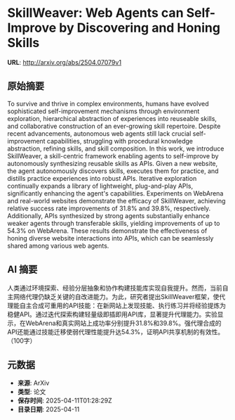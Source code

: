 # SkillWeaver: Web Agents can Self-Improve by Discovering and Honing Skills

**URL**: http://arxiv.org/abs/2504.07079v1

## 原始摘要

To survive and thrive in complex environments, humans have evolved
sophisticated self-improvement mechanisms through environment exploration,
hierarchical abstraction of experiences into reuseable skills, and
collaborative construction of an ever-growing skill repertoire. Despite recent
advancements, autonomous web agents still lack crucial self-improvement
capabilities, struggling with procedural knowledge abstraction, refining
skills, and skill composition. In this work, we introduce SkillWeaver, a
skill-centric framework enabling agents to self-improve by autonomously
synthesizing reusable skills as APIs. Given a new website, the agent
autonomously discovers skills, executes them for practice, and distills
practice experiences into robust APIs. Iterative exploration continually
expands a library of lightweight, plug-and-play APIs, significantly enhancing
the agent's capabilities. Experiments on WebArena and real-world websites
demonstrate the efficacy of SkillWeaver, achieving relative success rate
improvements of 31.8% and 39.8%, respectively. Additionally, APIs synthesized
by strong agents substantially enhance weaker agents through transferable
skills, yielding improvements of up to 54.3% on WebArena. These results
demonstrate the effectiveness of honing diverse website interactions into APIs,
which can be seamlessly shared among various web agents.


## AI 摘要

人类通过环境探索、经验分层抽象和协作构建技能库实现自我提升。然而，当前自主网络代理仍缺乏关键的自改进能力。为此，研究者提出SkillWeaver框架，使代理能自主合成可重用的API技能：在新网站上发现技能、执行练习并将经验提炼为稳健API。通过迭代探索构建轻量级即插即用API库，显著提升代理能力。实验显示，在WebArena和真实网站上成功率分别提升31.8%和39.8%。强代理合成的API还能通过技能迁移使弱代理性能提升达54.3%，证明API共享机制的有效性。（100字）

## 元数据

- **来源**: ArXiv
- **类型**: 论文
- **保存时间**: 2025-04-11T01:28:29Z
- **目录日期**: 2025-04-11
